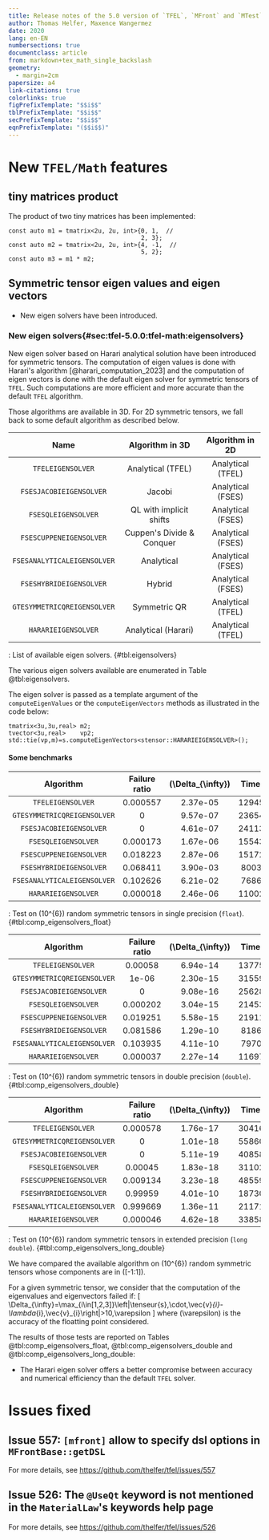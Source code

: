 ```yaml
---
title: Release notes of the 5.0 version of `TFEL`, `MFront` and `MTest`
author: Thomas Helfer, Maxence Wangermez
date: 2020
lang: en-EN
numbersections: true
documentclass: article
from: markdown+tex_math_single_backslash
geometry:
  - margin=2cm
papersize: a4
link-citations: true
colorlinks: true
figPrefixTemplate: "$$i$$"
tblPrefixTemplate: "$$i$$"
secPrefixTemplate: "$$i$$"
eqnPrefixTemplate: "($$i$$)"
---
```


# New `TFEL/Math` features

## tiny matrices product

The product of two tiny matrices has been implemented:

~~~~{.cxx}
const auto m1 = tmatrix<2u, 2u, int>{0, 1,  //
                                     2, 3};
const auto m2 = tmatrix<2u, 2u, int>{4, -1,  //
                                     5, 2};
const auto m3 = m1 * m2;
~~~~

## Symmetric tensor eigen values and eigen vectors

- New eigen solvers have been introduced.

### New eigen solvers{#sec:tfel-5.0.0:tfel-math:eigensolvers}

New eigen solver based on Harari analytical solution have been introduced for symmetric tensors. The
computation of eigen values is done with Harari's algorithm [@harari_computation_2023] and the
computation of eigen vectors is done with the default eigen solver for symmetric tensors of `TFEL`. Such
computations are more efficient and more accurate than the default `TFEL` algorithm.

Those algorithms are available in 3D. For 2D symmetric tensors, we
fall back to some default algorithm as described below.

|            Name             |     Algorithm  in 3D      | Algorithm  in 2D  |
| :-------------------------: | :-----------------------: | :---------------: |
|      `TFELEIGENSOLVER`      |     Analytical (TFEL)     | Analytical (TFEL) |
|   `FSESJACOBIEIGENSOLVER`   |          Jacobi           | Analytical (FSES) |
|     `FSESQLEIGENSOLVER`     |  QL with implicit shifts  | Analytical (FSES) |
|   `FSESCUPPENEIGENSOLVER`   | Cuppen's Divide & Conquer | Analytical (FSES) |
| `FSESANALYTICALEIGENSOLVER` |        Analytical         | Analytical (FSES) |
|   `FSESHYBRIDEIGENSOLVER`   |          Hybrid           | Analytical (FSES) |
| `GTESYMMETRICQREIGENSOLVER` |       Symmetric QR        | Analytical (TFEL) |
|     `HARARIEIGENSOLVER`     |    Analytical (Harari)    | Analytical (TFEL) |
: List of available eigen solvers. {#tbl:eigensolvers}

The various eigen solvers available are enumerated in Table
@tbl:eigensolvers.

The eigen solver is passed as a template argument of the
`computeEigenValues` or the `computeEigenVectors` methods as
illustrated in the code below:

~~~~~{.cpp}
tmatrix<3u,3u,real> m2;
tvector<3u,real>    vp2;
std::tie(vp,m)=s.computeEigenVectors<stensor::HARARIEIGENSOLVER>();
~~~~~

#### Some benchmarks

|          Algorithm          | Failure ratio | \(\Delta_{\infty}\) | Times (ns) | Time ratio |
| :-------------------------: | :-----------: | :-----------------: | :--------: | :--------: |
|      `TFELEIGENSOLVER`      |   0.000557    |      2.37e-05       | 129452335  |     1      |
| `GTESYMMETRICQREIGENSOLVER` |       0       |      9.57e-07       | 236544828  |    1.83    |
|   `FSESJACOBIEIGENSOLVER`   |       0       |      4.61e-07       | 241131631  |    1.86    |
|     `FSESQLEIGENSOLVER`     |   0.000173    |      1.67e-06       | 155435496  |    1.20    |
|   `FSESCUPPENEIGENSOLVER`   |   0.018223    |      2.87e-06       | 151727321  |    1.17    |
|   `FSESHYBRIDEIGENSOLVER`   |   0.068411    |      3.90e-03       |  80039266  |    0.62    |
| `FSESANALYTICALEIGENSOLVER` |   0.102626    |      6.21e-02       |  76865961  |    0.59    |
|     `HARARIEIGENSOLVER`     |   0.000018    |      2.46e-06       | 110028802  |    0.85    |
: Test on \(10^{6}\) random symmetric tensors in single precision (`float`). {#tbl:comp_eigensolvers_float}

|          Algorithm          | Failure ratio | \(\Delta_{\infty}\) | Times (ns) | Time ratio |
| :-------------------------: | :-----------: | :-----------------: | :--------: | :--------: |
|      `TFELEIGENSOLVER`      |    0.00058    |      6.94e-14       | 137752068  |     1      |
| `GTESYMMETRICQREIGENSOLVER` |     1e-06     |      2.30e-15       | 315593552  |    2.29    |
|   `FSESJACOBIEIGENSOLVER`   |       0       |      9.08e-16       | 256285090  |    1.86    |
|     `FSESQLEIGENSOLVER`     |   0.000202    |      3.04e-15       | 214537012  |    1.56    |
|   `FSESCUPPENEIGENSOLVER`   |   0.019251    |      5.58e-15       | 219113965  |    1.59    |
|   `FSESHYBRIDEIGENSOLVER`   |   0.081586    |      1.29e-10       |  81861668  |    0.59    |
| `FSESANALYTICALEIGENSOLVER` |   0.103935    |      4.11e-10       |  79701256  |    0.58    |
|     `HARARIEIGENSOLVER`     |   0.000037    |      2.27e-14       | 116977683  |    0.85    |
: Test on \(10^{6}\) random symmetric tensors in double precision (`double`). {#tbl:comp_eigensolvers_double}

|          Algorithm          | Failure ratio | \(\Delta_{\infty}\) | Times (ns) | Time ratio |
| :-------------------------: | :-----------: | :-----------------: | :--------: | :--------: |
|      `TFELEIGENSOLVER`      |   0.000578    |      1.76e-17       | 304165023  |     1      |
| `GTESYMMETRICQREIGENSOLVER` |       0       |      1.01e-18       | 558605772  |    1.84    |
|   `FSESJACOBIEIGENSOLVER`   |       0       |      5.11e-19       | 408584703  |    1.34    |
|     `FSESQLEIGENSOLVER`     |    0.00045    |      1.83e-18       | 311028180  |    1.02    |
|   `FSESCUPPENEIGENSOLVER`   |   0.009134    |      3.23e-18       | 485590150  |    1.60    |
|   `FSESHYBRIDEIGENSOLVER`   |    0.99959    |      4.01e-10       | 187308886  |    0.62    |
| `FSESANALYTICALEIGENSOLVER` |   0.999669    |      1.36e-11       | 211710377  |    0.70    |
|     `HARARIEIGENSOLVER`     |   0.000046    |      4.62e-18       | 338589049  |    1.11    |
: Test on \(10^{6}\) random symmetric tensors in extended precision (`long double`). {#tbl:comp_eigensolvers_long_double}


We have compared the available algorithm on \(10^{6}\) random
symmetric tensors whose components are in \([-1:1]\).

For a given symmetric tensor, we consider that the computation of the
eigenvalues and eigenvectors failed if:
\[
\Delta_{\infty}=\max_{i\in[1,2,3]}\left\|\tenseur{s}\,\cdot\,\vec{v}_{i}-\lambda_{i}\,\vec{v}_{i}\right\|>10\,\varepsilon
\]
where \(\varepsilon\) is the accuracy of the floatting point considered.

The results of those tests are reported on Tables
@tbl:comp_eigensolvers_float, @tbl:comp_eigensolvers_double and
@tbl:comp_eigensolvers_long_double:

- The Harari eigen solver offers a better compromise between accuracy and numerical efficiency than the default `TFEL` solver.

# Issues fixed

## Issue 557: `[mfront]` allow to specify dsl options in `MFrontBase::getDSL`

For more details, see <https://github.com/thelfer/tfel/issues/557>

## Issue 526: The `@UseQt` keyword is not mentioned in the `MaterialLaw`'s keywords help page

For more details, see <https://github.com/thelfer/tfel/issues/526>


